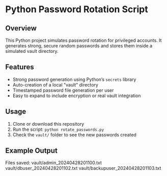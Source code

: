 # Python Password Rotation Script

## Overview
This Python project simulates password rotation for privileged accounts. It generates strong, secure random passwords and stores them inside a simulated vault directory.

## Features
- Strong password generation using Python’s `secrets` library
- Auto-creation of a local "vault" directory
- Timestamped password file generation per user
- Easy to expand to include encryption or real vault integration

## Usage
1. Clone or download this repository
2. Run the script: `python rotate_passwords.py`
3. Check the `vault/` folder to see the new passwords created

## Example Output
Files saved:
vault/admin_20240428201100.txt
vault/dbuser_20240428201102.txt
vault/backupuser_20240428201103.txt
